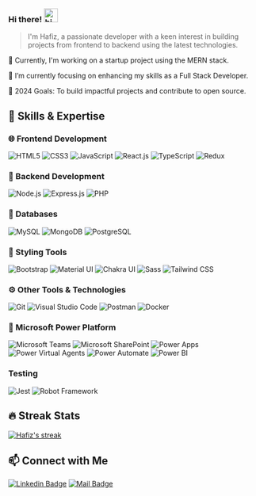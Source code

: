 ### Hi there! <img src="https://user-images.githubusercontent.com/1303154/88677602-1635ba80-d120-11ea-84d8-d263ba5fc3c0.gif" width="28px" height="28px" alt="hi">

> I'm Hafiz, a passionate developer with a keen interest in building projects from frontend to backend using the latest technologies.

🌱 Currently, I'm working on a startup project using the MERN stack.

🔭 I’m currently focusing on enhancing my skills as a Full Stack Developer.

🥅 2024 Goals: To build impactful projects and contribute to open source.

## 🚀 Skills & Expertise

### 🌐 Frontend Development

<img src="https://img.shields.io/badge/HTML5-E34F26?style=flat-square&logo=html5&logoColor=white" alt="HTML5" />
<img src="https://img.shields.io/badge/CSS3-1572B6?style=flat-square&logo=css3&logoColor=white" alt="CSS3" />
<img src="https://img.shields.io/badge/JavaScript-F7DF1E?style=flat-square&logo=javascript&logoColor=black" alt="JavaScript" />
<img src="https://img.shields.io/badge/React-61DAFB?style=flat-square&logo=react&logoColor=white" alt="React.js" />
<img src="https://img.shields.io/badge/TypeScript-3178C6?style=flat-square&logo=typescript&logoColor=white" alt="TypeScript" />
<img src="https://img.shields.io/badge/Redux-764ABC?style=flat-square&logo=Redux&logoColor=white" alt="Redux" />

### 🔧 Backend Development

<img src="https://img.shields.io/badge/Node.js-339933?style=flat-square&logo=node.js&logoColor=white" alt="Node.js" />
<img src="https://img.shields.io/badge/Express.js-000000?style=flat-square&logo=express&logoColor=white" alt="Express.js" />
<img src="https://img.shields.io/badge/PHP-777BB4?style=flat-square&logo=php&logoColor=white" alt="PHP" />

### 💾 Databases

<img src="https://img.shields.io/badge/MySQL-4479A1?style=flat-square&logo=mysql&logoColor=white" alt="MySQL" />
<img src="https://img.shields.io/badge/MongoDB-47A248?style=flat-square&logo=mongodb&logoColor=white" alt="MongoDB" />
<img src="https://img.shields.io/badge/PostgreSQL-4169E1?style=flat-square&logo=postgresql&logoColor=white" alt="PostgreSQL" />

### 🎨 Styling Tools

<img src="https://img.shields.io/badge/Bootstrap-7952B3?style=flat-square&logo=Bootstrap&logoColor=white" alt="Bootstrap" />
<img src="https://img.shields.io/badge/Material_UI-007FFF?style=flat-square&logo=material-ui&logoColor=white" alt="Material UI" />
<img src="https://img.shields.io/badge/Chakra_UI-319795?style=flat-square&logo=chakra-ui&logoColor=white" alt="Chakra UI" />
<img src="https://img.shields.io/badge/Sass-CC6699?style=flat-square&logo=sass&logoColor=white" alt="Sass" />
<img src="https://img.shields.io/badge/Tailwind_CSS-06B6D4?style=flat-square&logo=Tailwindcss&logoColor=white" alt="Tailwind CSS" />

### ⚙️ Other Tools & Technologies

<img src="https://img.shields.io/badge/Git-F05033?style=flat-square&logo=git&logoColor=white" alt="Git" />
<img src="https://img.shields.io/badge/Visual_Studio_Code-0078d7?style=flat-square&logo=visual-studio-code&logoColor=white" alt="Visual Studio Code" />
<img src="https://img.shields.io/badge/Postman-FFDF18?style=flat-square&logo=postman&logoColor=black" alt="Postman" />
<img src="https://img.shields.io/badge/Docker-2496ED?style=flat-square&logo=docker&logoColor=white" alt="Docker" />

### 💼 Microsoft Power Platform

<img src="https://img.shields.io/badge/Microsoft_Teams-6264A7?style=flat-square&logo=microsoftTeams&logoColor=white" alt="Microsoft Teams" />
<img src="https://img.shields.io/badge/Microsoft_SharePoint-0078D4?style=flat-square&logo=microsoftSharePoint&logoColor=white" alt="Microsoft SharePoint" />
<img src="https://img.shields.io/badge/Power_Apps-742774?style=flat-square&logo=powerApps&logoColor=white" alt="Power Apps" />
<img src="https://img.shields.io/badge/Power_Virtual_Agents-0B556A?style=flat-square&logo=powerVirtualAgents&logoColor=white" alt="Power Virtual Agents" />
<img src="https://img.shields.io/badge/Power_Automate-0066FF?style=flat-square&logo=powerAutomate&logoColor=white" alt="Power Automate" />
<img src="https://img.shields.io/badge/Power_BI-F2C811?style=flat-square&logo=powerbi&logoColor=black" alt="Power BI" />

### Testing

<img src="https://img.shields.io/badge/Jest-C21325?style=flat-square&logo=jest&logoColor=white" alt="Jest" />
<img src="https://img.shields.io/badge/Robot_Framework-000000?style=flat-square&logo=robotframework&logoColor=white" alt="Robot Framework" />

## 🔥 Streak Stats

<p align="left">
  <a href="https://github.com/hafizkh/github-readme-streak-stats">
    <img title="🔥 Get streak stats for your profile at git.io/streak-stats" alt="Hafiz's streak" src="https://github-readme-streak-stats.herokuapp.com?user=hafizkh&theme=monokai-metallian&hide_border=true"/>
  </a>
</p>

## 📫 Connect with Me

[![Linkedin Badge](https://img.shields.io/badge/-LinkedIn-0e76a8?style=flat&labelColor=0e76a8&logo=linkedin&logoColor=white)](https://www.linkedin.com/in/hafiz-javid/)
[![Mail Badge](https://img.shields.io/badge/-Gmail-c0392b?style=flat&labelColor=c0392b&logo=gmail&logoColor=white)](mailto:hafizjavid471@gmail.com)
